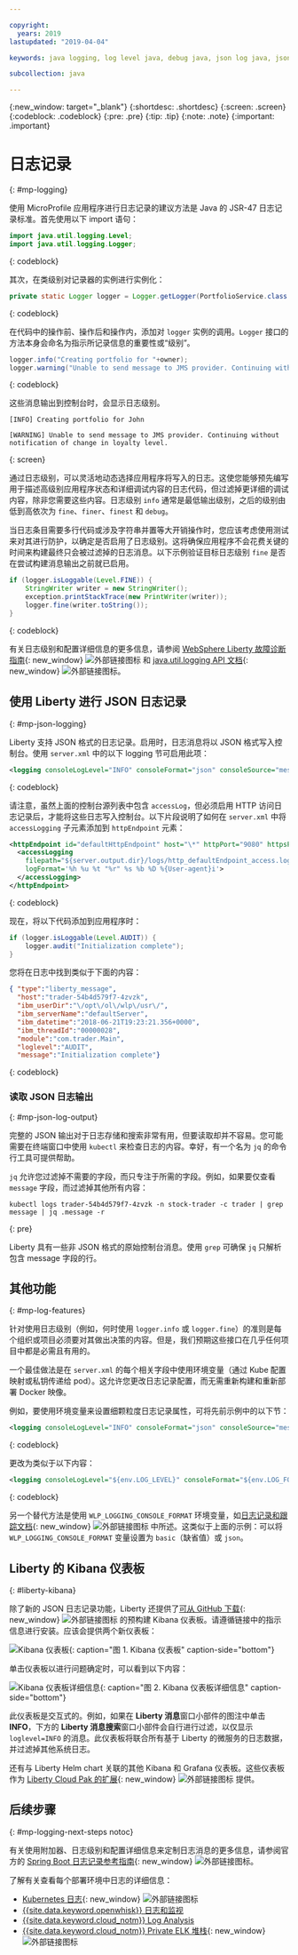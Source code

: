 ```yaml
---

copyright:
  years: 2019
lastupdated: "2019-04-04"

keywords: java logging, log level java, debug java, json log java, json log help, kibana liberty, liberty messages

subcollection: java

---
```


{:new_window: target="_blank"}
{:shortdesc: .shortdesc}
{:screen: .screen}
{:codeblock: .codeblock}
{:pre: .pre}
{:tip: .tip}
{:note: .note}
{:important: .important}

# 日志记录
{: #mp-logging}

使用 MicroProfile 应用程序进行日志记录的建议方法是 Java 的 JSR-47 日志记录标准。首先使用以下 import 语句：

```java
import java.util.logging.Level;
import java.util.logging.Logger;
```
{: codeblock}

其次，在类级别对记录器的实例进行实例化：

```java
private static Logger logger = Logger.getLogger(PortfolioService.class.getName());
```
{: codeblock}

在代码中的操作前、操作后和操作内，添加对 `logger` 实例的调用。`Logger` 接口的方法本身会命名为指示所记录信息的重要性或“级别”。

```java
logger.info("Creating portfolio for "+owner);
logger.warning("Unable to send message to JMS provider. Continuing without notification of change in loyalty level.");
```
{: codeblock}

这些消息输出到控制台时，会显示日志级别。

```
[INFO] Creating portfolio for John

[WARNING] Unable to send message to JMS provider. Continuing without notification of change in loyalty level.
```
{: screen}

通过日志级别，可以灵活地动态选择应用程序将写入的日志。这使您能够预先编写用于描述高级别应用程序状态和详细调试内容的日志代码，但过滤掉更详细的调试内容，除非您需要这些内容。日志级别 `info` 通常是最低输出级别，之后的级别由低到高依次为 `fine`、`finer`、`finest` 和 `debug`。

当日志条目需要多行代码或涉及字符串并置等大开销操作时，您应该考虑使用测试来对其进行防护，以确定是否启用了日志级别。这将确保应用程序不会花费关键的时间来构建最终只会被过滤掉的日志消息。以下示例验证目标日志级别 `fine` 是否在尝试构建消息输出之前就已启用。

```java
if (logger.isLoggable(Level.FINE)) {
    StringWriter writer = new StringWriter();
    exception.printStackTrace(new PrintWriter(writer));
    logger.fine(writer.toString());
}
```
{: codeblock}

有关日志级别和配置详细信息的更多信息，请参阅 [WebSphere Liberty 故障诊断指南](https://www.ibm.com/support/knowledgecenter/SSEQTP_liberty/com.ibm.websphere.wlp.doc/ae/rwlp_logging.html){: new_window} ![外部链接图标](../icons/launch-glyph.svg "外部链接图标") 和 [java.util.logging API 文档](https://docs.oracle.com/javase/8/docs/api/java/util/logging/package-summary.html){: new_window} ![外部链接图标](../icons/launch-glyph.svg "外部链接图标")。

## 使用 Liberty 进行 JSON 日志记录
{: #mp-json-logging}

Liberty 支持 JSON 格式的日志记录。启用时，日志消息将以 JSON 格式写入控制台。使用 `server.xml` 中的以下 logging 节可启用此项：

```xml
<logging consoleLogLevel="INFO" consoleFormat="json" consoleSource="message,trace,accessLog,ffdc" />
```
{: codeblock}

请注意，虽然上面的控制台源列表中包含 `accessLog`，但必须启用 HTTP 访问日志记录后，才能将这些日志写入控制台。以下片段说明了如何在 `server.xml` 中将 `accessLogging` 子元素添加到 `httpEndpoint` 元素：

```xml
<httpEndpoint id="defaultHttpEndpoint" host="\*" httpPort="9080" httpsPort="9443">
  <accessLogging
    filepath="${server.output.dir}/logs/http_defaultEndpoint_access.log"
    logFormat='%h %u %t "%r" %s %b %D %{User-agent}i'>
  </accessLogging>
</httpEndpoint>
```
{: codeblock}

现在，将以下代码添加到应用程序时：

```java
if (logger.isLoggable(Level.AUDIT)) {
    logger.audit("Initialization complete");
}
```

您将在日志中找到类似于下面的内容：

```json
{ "type":"liberty_message",
  "host":"trader-54b4d579f7-4zvzk",
  "ibm_userDir":"\/opt\/ol\/wlp\/usr\/",
  "ibm_serverName":"defaultServer",
  "ibm_datetime":"2018-06-21T19:23:21.356+0000",
  "ibm_threadId":"00000028",
  "module":"com.trader.Main",
  "loglevel":"AUDIT",
  "message":"Initialization complete"}
```
{: codeblock}

### 读取 JSON 日志输出
{: #mp-json-log-output}

完整的 JSON 输出对于日志存储和搜索非常有用，但要读取却并不容易。您可能需要在终端窗口中使用 `kubectl` 来检查日志的内容。幸好，有一个名为 `jq` 的命令行工具可提供帮助。

`jq` 允许您过滤掉不需要的字段，而只专注于所需的字段。例如，如果要仅查看 `message` 字段，而过滤掉其他所有内容：

```
kubectl logs trader-54b4d579f7-4zvzk -n stock-trader -c trader | grep message | jq .message -r
```
{: pre}

Liberty 具有一些非 JSON 格式的原始控制台消息。使用 `grep` 可确保 `jq` 只解析包含 message 字段的行。

## 其他功能
{: #mp-log-features}

针对使用日志级别（例如，何时使用 `logger.info` 或 `logger.fine`）的准则是每个组织或项目必须要对其做出决策的内容。但是，我们预期这些接口在几乎任何项目中都是必需且有用的。

一个最佳做法是在 `server.xml` 的每个相关字段中使用环境变量（通过 Kube 配置映射或私钥传递给 pod）。这允许您更改日志记录配置，而无需重新构建和重新部署 Docker 映像。

例如，要使用环境变量来设置细颗粒度日志记录属性，可将先前示例中的以下节：

```xml
<logging consoleLogLevel="INFO" consoleFormat="json" consoleSource="message,trace,accessLog,ffdc" />
```
{: codeblock}

更改为类似于以下内容：

```xml
<logging consoleLogLevel="${env.LOG_LEVEL}" consoleFormat="${env.LOG_FORMAT}" consoleSource="${env.LOG_SOURCE}" />
```
{: codeblock}

另一个替代方法是使用 `WLP_LOGGING_CONSOLE_FORMAT` 环境变量，如[日志记录和跟踪文档](https://www.ibm.com/support/knowledgecenter/SSEQTP_liberty/com.ibm.websphere.wlp.doc/ae/rwlp_logging.html){: new_window} ![外部链接图标](../icons/launch-glyph.svg "外部链接图标") 中所述。这类似于上面的示例：可以将 `WLP_LOGGING_CONSOLE_FORMAT` 变量设置为 `basic`（缺省值）或 `json`。

## Liberty 的 Kibana 仪表板
{: #liberty-kibana}

除了新的 JSON 日志记录功能，Liberty 还提供了[可从 GitHub 下载](https://www.ibm.com/support/knowledgecenter/en/SSEQTP_liberty/com.ibm.websphere.wlp.doc/ae/twlp_icp_json_logging.html){: new_window} ![外部链接图标](../icons/launch-glyph.svg "外部链接图标") 的预构建 Kibana 仪表板。请遵循链接中的指示信息进行安装。应该会提供两个新仪表板：

![Kibana 仪表板](images/microprofile-logging-image4.png "Kibana 仪表板"){: caption="图 1. Kibana 仪表板" caption-side="bottom"}

单击仪表板以进行问题确定时，可以看到以下内容：

![Kibana 仪表板详细信息](images/microprofile-logging-image5.png "Kibana 仪表板详细信息"){: caption="图 2. Kibana 仪表板详细信息" caption-side="bottom"}

此仪表板是交互式的。例如，如果在 **Liberty 消息**窗口小部件的图注中单击 **INFO**，下方的 **Liberty 消息搜索**窗口小部件会自行进行过滤，以仅显示 `loglevel=INFO` 的消息。此仪表板将联合所有基于 Liberty 的微服务的日志数据，并过滤掉其他系统日志。

还有与 Liberty Helm chart 关联的其他 Kibana 和 Grafana 仪表板。这些仪表板作为 [Liberty Cloud Pak 的扩展](https://github.com/IBM/charts/tree/master/stable/ibm-websphere-liberty/ibm_cloud_pak/pak_extensions/dashboards){: new_window} ![外部链接图标](../icons/launch-glyph.svg "外部链接图标") 提供。

## 后续步骤
{: #mp-logging-next-steps notoc}

有关使用附加器、日志级别和配置详细信息来定制日志消息的更多信息，请参阅官方的 [Spring Boot 日志记录参考指南](https://docs.spring.io/spring-boot/docs/current/reference/html/howto-logging.html){: new_window} ![外部链接图标](../icons/launch-glyph.svg "外部链接图标")。

了解有关查看每个部署环境中日志的详细信息：

* [Kubernetes 日志](https://kubernetes.io/docs/concepts/cluster-administration/logging/){: new_window} ![外部链接图标](../icons/launch-glyph.svg "外部链接图标")
* [{{site.data.keyword.openwhisk}} 日志和监视](/docs/openwhisk?topic=cloud-functions-openwhisk_logs#openwhisk_logs)
* [{{site.data.keyword.cloud_notm}} Log Analysis](/docs/services/CloudLogAnalysis?topic=cloudloganalysis-log_analysis_ov#log_analysis_ov)
* [{{site.data.keyword.cloud_notm}} Private ELK 堆栈](https://www.ibm.com/support/knowledgecenter/en/SSBS6K_2.1.0.2/manage_metrics/logging_elk.html){: new_window} ![外部链接图标](../icons/launch-glyph.svg "外部链接图标")
